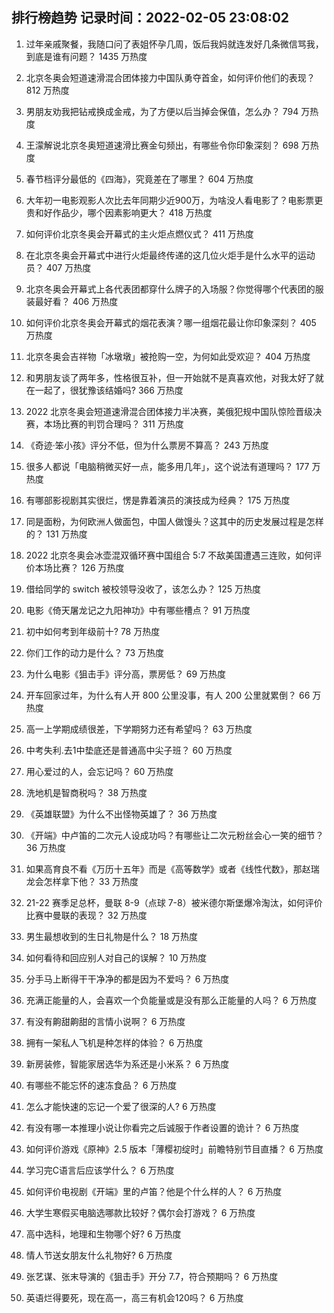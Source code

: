 
## 排行榜趋势 记录时间：2022-02-05 23:08:02
  
  1. 过年亲戚聚餐，我随口问了表姐怀孕几周，饭后我妈就连发好几条微信骂我，到底是谁有问题？ 1435 万热度
    
  2. 北京冬奥会短道速滑混合团体接力中国队勇夺首金，如何评价他们的表现？ 812 万热度
    
  3. 男朋友劝我把钻戒换成金戒，为了方便以后当掉会保值，怎么办？ 794 万热度
    
  4. 王濛解说北京冬奥短道速滑比赛金句频出，有哪些令你印象深刻？ 698 万热度
    
  5. 春节档评分最低的《四海》，究竟差在了哪里？ 604 万热度
    
  6. 大年初一电影观影人次比去年同期少近900万，为啥没人看电影了？电影票更贵和好作品少，哪个因素影响更大？ 418 万热度
    
  7. 如何评价北京冬奥会开幕式的主火炬点燃仪式？ 411 万热度
    
  8. 在北京冬奥会开幕式中进行火炬最终传递的这几位火炬手是什么水平的运动员？ 407 万热度
    
  9. 北京冬奥会开幕式上各代表团都穿什么牌子的入场服？你觉得哪个代表团的服装最好看？ 406 万热度
    
  10. 如何评价北京冬奥会开幕式的烟花表演？哪一组烟花最让你印象深刻？ 405 万热度
    
  11. 北京冬奥会吉祥物「冰墩墩」被抢购一空，为何如此受欢迎？ 404 万热度
    
  12. 和男朋友谈了两年多，性格很互补，但一开始就不是真喜欢他，对我太好了就在一起了，很犹豫该结婚吗? 366 万热度
    
  13. 2022 北京冬奥会短道速滑混合团体接力半决赛，美俄犯规中国队惊险晋级决赛，本场比赛的判罚合理吗？ 311 万热度
    
  14. 《奇迹·笨小孩》评分不低，但为什么票房不算高？ 243 万热度
    
  15. 很多人都说「电脑稍微买好一点，能多用几年」，这个说法有道理吗？ 177 万热度
    
  16. 有哪部影视剧其实很烂，愣是靠着演员的演技成为经典？ 175 万热度
    
  17. 同是面粉，为何欧洲人做面包，中国人做馒头？这其中的历史发展过程是怎样的？ 131 万热度
    
  18. 2022 北京冬奥会冰壶混双循环赛中国组合 5:7 不敌美国遭遇三连败，如何评价本场比赛？ 126 万热度
    
  19. 借给同学的 switch 被校领导没收了，该怎么办？ 125 万热度
    
  20. 电影《倚天屠龙记之九阳神功》中有哪些槽点？ 91 万热度
    
  21. 初中如何考到年级前十? 78 万热度
    
  22. 你们工作的动力是什么？ 73 万热度
    
  23. 为什么电影《狙击手》评分高，票房低？ 69 万热度
    
  24. 开车回家过年，为什么有人开 800 公里没事，有人 200 公里就累倒？ 66 万热度
    
  25. 高一上学期成绩很差，下学期努力还有希望吗？ 63 万热度
    
  26. 中考失利.去1中垫底还是普通高中尖子班？ 60 万热度
    
  27. 用心爱过的人，会忘记吗？ 60 万热度
    
  28. 洗地机是智商税吗？ 38 万热度
    
  29. 《英雄联盟》为什么不出怪物英雄了？ 36 万热度
    
  30. 《开端》中卢笛的二次元人设成功吗？有哪些让二次元粉丝会心一笑的细节？ 36 万热度
    
  31. 如果高育良不看《万历十五年》而是《高等数学》或者《线性代数》，那赵瑞龙会怎样拿下他？ 33 万热度
    
  32. 21-22 赛季足总杯，曼联 8-9（点球 7-8）被米德尔斯堡爆冷淘汰，如何评价比赛中曼联的表现？ 32 万热度
    
  33. 男生最想收到的生日礼物是什么？ 18 万热度
    
  34. 如何看待和回应别人对自己的误解？ 10 万热度
    
  35. 分手马上断得干干净净的都是因为不爱吗？ 6 万热度
    
  36. 充满正能量的人，会喜欢一个负能量或是没有那么正能量的人吗？ 6 万热度
    
  37. 有没有齁甜齁甜的言情小说啊？ 6 万热度
    
  38. 拥有一架私人飞机是种怎样的体验？ 6 万热度
    
  39. 新房装修，智能家居选华为系还是小米系？ 6 万热度
    
  40. 有哪些不能忘怀的速冻食品？ 6 万热度
    
  41. 怎么才能快速的忘记一个爱了很深的人? 6 万热度
    
  42. 有没有哪一本推理小说让你看完之后诚服于作者设置的诡计？ 6 万热度
    
  43. 如何评价游戏《原神》2.5 版本「薄樱初绽时」前瞻特别节目直播？ 6 万热度
    
  44. 学习完C语言后应该学什么？ 6 万热度
    
  45. 如何评价电视剧《开端》里的卢笛？他是个什么样的人？ 6 万热度
    
  46. 大学生寒假买电脑选哪款比较好？偶尔会打游戏？ 6 万热度
    
  47. 高中选科，地理和生物哪个好? 6 万热度
    
  48. 情人节送女朋友什么礼物好? 6 万热度
    
  49. 张艺谋、张末导演的《狙击手》开分 7.7，符合预期吗？ 6 万热度
    
  50. 英语烂得要死，现在高一，高三有机会120吗？ 6 万热度
    
